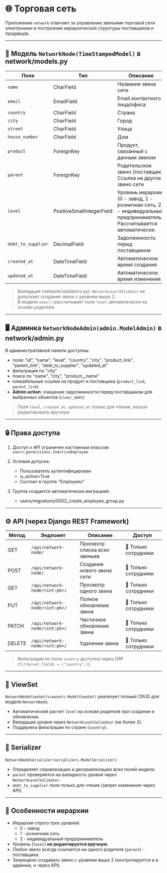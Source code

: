 # 🌐 Торговая сеть

Приложение `network` отвечает за управление звеньями торговой сети электроники и построение иерархической структуры поставщиков и продавцов.

---

## 🧱 Модель `NetworkNode(TimeStampedModel)` в network/models.py

| Поле               | Тип              | Описание                                                                                                            |
|-------------------|-----------------|---------------------------------------------------------------------------------------------------------------------|
| `name`             | CharField        | Название звена сети                                                                                                 |
| `email`            | EmailField       | Email контактного лица/офиса                                                                                        |
| `country`          | CharField        | Страна                                                                                                              |
| `city`             | CharField        | Город                                                                                                               |
| `street`           | CharField        | Улица                                                                                                               |
| `house_number`     | CharField        | Дом                                                                                                                 |
| `product`          | ForeignKey       | Продукт, связанный с данным звеном                                                                                  |
| `parent`           | ForeignKey       | Родительское звено (поставщик). Ссылка на другое звено сети                                                         |
| `level`            | PositiveSmallIntegerField | Уровень иерархии (0 - завод, 1 - розничная сеть, 2 - индивидуальный предприниматель). Рассчитывается автоматически. |
| `debt_to_supplier` | DecimalField     | Задолженность перед поставщиком                                                                                     |
| `created_at`       | DateTimeField    | Автоматическое время создания                                                                                       |
| `updated_at`       | DateTimeField    | Автоматическое время изменения                                                                                      |

> Валидация (network/validators.py): `NetworkLevelValidator` не допускает создание звена с уровнем выше 2.  
> В модели `save()` рассчитывает поле `level` автоматически на основе родителя.  

---

## 🖥 Админка `NetworkNodeAdmin(admin.ModelAdmin)` в network/admin.py

В административной панели доступны:
- поля: "id", "name", "level", "country", "city", "product_link", "parent_link", "debt_to_supplier", "updated_at"
- фильтрация по "city"
- поиск по "name", "city", "product__name"
- кликабельные ссылки на продукт и поставщика (`product_link`, `parent_link`)
- **Admin action**: очищение задолженности перед поставщиком для выбранных объектов (`clear_debt`)

> Поля `level`, `created_at`, `updated_at` только для чтения, нельзя редактировать вручную.

---

## 🔒 Права доступа

1. Доступ к API ограничен кастомным классом `users.permissions.IsActiveEmployee`  

2. Условия допуска:
   - Пользователь аутентифицирован
   - is_active=True
   - Состоит в группе "Employees"

3. Группа создается автоматически миграцией:
   - users/migrations/0002_create_employee_group.py

---

## ⚙️ API (через Django REST Framework)

| Метод  | Эндпоинт                            | Описание                                        | Доступ               |
| ------ | ---------------------------------- | ----------------------------------------------- | -------------------- |
| GET    | `/api/network-node/`               | Просмотр списка всех звеньев                   | 👤 Только сотрудники |
| POST   | `/api/network-node/`               | Создание нового звена сети                      | 👤 Только сотрудники |
| GET    | `/api/network-node/<int:pk>/`     | Просмотр одного звена                           | 👤 Только сотрудники |
| PUT    | `/api/network-node/<int:pk>/`     | Полное обновление звена                         | 👤 Только сотрудники |
| PATCH  | `/api/network-node/<int:pk>/`     | Частичное обновление звена                      | 👤 Только сотрудники |
| DELETE | `/api/network-node/<int:pk>/`     | Удаление звена                                  | 👤 Только сотрудники |

> Фильтрация по полю `country` доступна через DRF (`filterset_fields = ("country",)`).

---

## 🧩 ViewSet

`NetworkNodeViewSet(viewsets.ModelViewSet)` реализует полный CRUD для модели `NetworkNode`:
- Автоматический расчет `level` на основе родителя при создании и обновлении.
- Валидация уровня через `NetworkLevelValidator` (не более 2).
- Поддержка фильтрации по стране (`country`).

---

## 🧱 Serializer

`NetworkNodeSerializer(serializers.ModelSerializer)`:
- Определяет сериализацию и десериализацию всех полей модели.
- `parent` проверяется на валидность уровня через `NetworkLevelValidator`.
- `debt_to_supplier` поле только для чтения (запрет изменения через API).

---

## 📌 Особенности иерархии

- Иерархия строго трех уровней:
  - 0 - завод
  - 1 - розничная сеть
  - 2 - индивидуальный предприниматель
- Уровень (`level`) **не редактируется вручную**.
- Любое звено всегда ссылается на одного родителя (`parent`) - поставщика.
- Запрещено создавать звено с уровнем выше 2 (контролируется и в админке, и через API).
